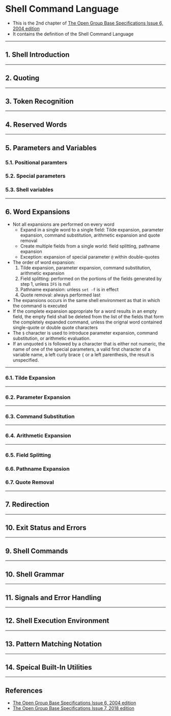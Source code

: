 
# Shell Command Language

  * This is the 2nd chapter of [The Open Group Base Specifications Issue 6, 2004 edition](https://pubs.opengroup.org/onlinepubs/009695399/utilities/xcu_chap02.html)
  * It contains the definition of the Shell Command Language

----

## 1. Shell Introduction

---

## 2. Quoting

---

## 3. Token Recognition

---

## 4. Reserved Words


---

## 5. Parameters and Variables

### 5.1. Positional paramters

### 5.2. Special parameters

### 5.3. Shell variables


---

## 6. Word Expansions

  * Not all expansions are performed on every word
    * Expand in a single word to a single field: Tilde expansion, parameter expansion, command substitution, arithmetic expansion and quote removal 
	* Create multiple fields from a single world: field splitting, pathname expansion
	* Exception: expansion of special parameter `@` within double-quotes
  * The order of word expansion:
    1. Tilde expansion, parameter expansion, command substitution, arithmetic expansion
	2. Field splitting: performed on the portions of the fields generated by step 1, unless `IFS` is null
	3. Pathname expansion: unless `set -f` is in effect
	4. Quote removal: always performed last
  * The expansions occurs in the same shell environment as that in which the command is executed
  * If the complete expansion appropriate for a word results in an empty field, the empty field shall be deleted from the list of the fields that form the completely expanded command, unless the orignal word contained single-quote or double quote characters
  * The `$` character is used to introduce parameter expansion, command substitution, or arithmetic evaluation.
  * If an unquoted `$` is followed by a character that is either not numeric, the name of one of the special parameters, a valid first character of a variable name, a left curly brace `{` or a left parenthesis, the result is unspecified.

---

### 6.1. Tilde Expansion

---

### 6.2. Parameter Expansion

---

### 6.3. Command Substitution

---

### 6.4. Arithmetic Expansion


---

### 6.5. Field Splitting


### 6.6. Pathname Expansion


### 6.7. Quote Removal

---

## 7. Redirection


---

## 10. Exit Status and Errors


---

## 9. Shell Commands


---

## 10. Shell Grammar


---

## 11. Signals and Error Handling

---

## 12. Shell Execution Environment


---

## 13. Pattern Matching Notation


---

## 14. Speical Built-In Utilities


---

## References

  * [The Open Group Base Specifications Issue 6, 2004 edition](https://pubs.opengroup.org/onlinepubs/009695399/utilities/xcu_chap02.html)
  * [The Open Group Base Specifications Issue 7, 2018 edition](https://pubs.opengroup.org/onlinepubs/9699919799/)
